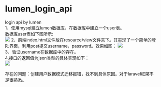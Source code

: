 # lumen_login_api
login api by lumen<br>
1、使用mysql建立lumen数据库，在数据库中建立一个user表。<br>
数据库user表如下图所示:<br>
![](https://github.com/qihao123/lumen_login_api/database.jpg)
2、前端index.html文件放在resource/view文件夹下。其实现了一个简单的登陆界面，利用post提交username，password。效果如图：
![](https://github.com/qihao123/lumen_login_api/tree/master/index.jpg)<br>
3、验证username在数据库中的存在。<br>
4.接口的返回值为json类型的具体实现如下：<br>
![](https://github.com/qihao123/lumen_login_api/tree/master/json.jpg)<br>\
存在的问题：创建用户数据模式迁移报错，找不到具体原因。对于laravel框架不是很熟悉。
